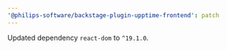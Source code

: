```yaml
---
'@philips-software/backstage-plugin-upptime-frontend': patch
---
```


Updated dependency `react-dom` to `^19.1.0`.
